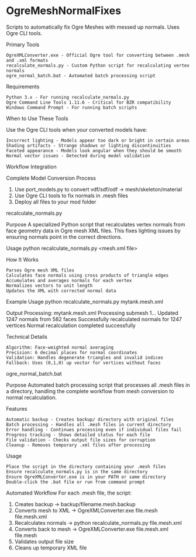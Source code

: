 # OgreMeshNormalFixes
Scripts to automatically fix Ogre Meshes with messed up normals. Uses Ogre CLI tools. 

Primary Tools

    OgreXMLConverter.exe - Official Ogre tool for converting between .mesh and .xml formats
    recalculate_normals.py - Custom Python script for recalculating vertex normals
    ogre_normal_batch.bat - Automated batch processing script


Requirements

    Python 3.x - For running recalculate_normals.py
    Ogre Command Line Tools 1.11.6 - Critical for BZR compatibility
    Windows Command Prompt - For running batch scripts


When to Use These Tools

Use the Ogre CLI tools when your converted models have:

    Incorrect lighting - Models appear too dark or bright in certain areas
    Shading artifacts - Strange shadows or lighting discontinuities
    Faceted appearance - Models look angular when they should be smooth
    Normal vector issues - Detected during model validation


Workflow Integration

Complete Model Conversion Process
1. Use port_models.py to convert vdf/sdf/odf → mesh/skeleton/material
2. Use Ogre CLI tools to fix normals in .mesh files
3. Deploy all files to your mod folder

recalculate_normals.py

Purpose
A specialized Python script that recalculates vertex normals from face geometry data in Ogre mesh XML files. This fixes lighting issues by ensuring normals point in the correct directions.

Usage
python recalculate_normals.py <mesh.xml file>

How It Works

    Parses Ogre mesh XML files
    Calculates face normals using cross products of triangle edges
    Accumulates and averages normals for each vertex
    Normalizes vectors to unit length
    Updates the XML with corrected normal data


Example Usage
python recalculate_normals.py mytank.mesh.xml

Output
Processing: mytank.mesh.xml
  Processing submesh 1...
    Updated 1247 normals from 582 faces
  Successfully recalculated normals for 1247 vertices
Normal recalculation completed successfully

Technical Details

    Algorithm: Face-weighted normal averaging
    Precision: 6 decimal places for normal coordinates
    Validation: Handles degenerate triangles and invalid indices
    Fallback: Uses (0,1,0) up vector for vertices without faces


ogre_normal_batch.bat

Purpose
Automated batch processing script that processes all .mesh files in a directory, handling the complete workflow from mesh conversion to normal recalculation.

Features

    Automatic backup - Creates backup/ directory with original files
    Batch processing - Handles all .mesh files in current directory
    Error handling - Continues processing even if individual files fail
    Progress tracking - Shows detailed status for each file
    File validation - Checks output file sizes for corruption
    Cleanup - Removes temporary .xml files after processing


Usage

    Place the script in the directory containing your .mesh files
    Ensure recalculate_normals.py is in the same directory
    Ensure OgreXMLConverter.exe is in your PATH or same directory
    Double-click the .bat file or run from command prompt


Automated Workflow
For each .mesh file, the script:
1. Creates backup → backup/filename.mesh.backup
2. Converts mesh to XML → OgreXMLConverter.exe file.mesh file.mesh.xml
3. Recalculates normals → python recalculate_normals.py file.mesh.xml
4. Converts back to mesh → OgreXMLConverter.exe file.mesh.xml file.mesh
5. Validates output file size
6. Cleans up temporary XML file

